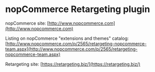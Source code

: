 ﻿nopCommerce Retargeting plugin
===========

nopCommerce site: [http://www.nopcommerce.com](http://www.nopcommerce.com)

Listing on nopCommerce "extensions and themes" catalog: [http://www.nopcommerce.com/p/2565/retargeting-nopcommerce-team.aspx](http://www.nopcommerce.com/p/2565/retargeting-nopcommerce-team.aspx)

Retargeting site: [https://retargeting.biz/](https://retargeting.biz/)
